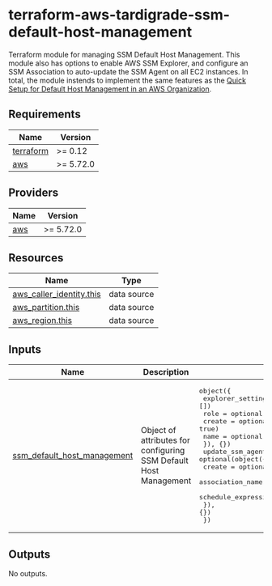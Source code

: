 # terraform-aws-tardigrade-ssm-default-host-management

Terraform module for managing SSM Default Host Management. This module also has
options to enable AWS SSM Explorer, and configure an SSM Association to auto-update
the SSM Agent on all EC2 instances. In total, the module instends to implement
the same features as the [Quick Setup for Default Host Management in an AWS Organization](https://docs.aws.amazon.com/systems-manager/latest/userguide/quick-setup-default-host-management-configuration.html).

<!-- BEGIN TFDOCS -->
## Requirements

| Name | Version |
|------|---------|
| <a name="requirement_terraform"></a> [terraform](#requirement\_terraform) | >= 0.12 |
| <a name="requirement_aws"></a> [aws](#requirement\_aws) | >= 5.72.0 |

## Providers

| Name | Version |
|------|---------|
| <a name="provider_aws"></a> [aws](#provider\_aws) | >= 5.72.0 |

## Resources

| Name | Type |
|------|------|
| [aws_caller_identity.this](https://registry.terraform.io/providers/hashicorp/aws/latest/docs/data-sources/caller_identity) | data source |
| [aws_partition.this](https://registry.terraform.io/providers/hashicorp/aws/latest/docs/data-sources/partition) | data source |
| [aws_region.this](https://registry.terraform.io/providers/hashicorp/aws/latest/docs/data-sources/region) | data source |

## Inputs

| Name | Description | Type | Default | Required |
|------|-------------|------|---------|:--------:|
| <a name="input_ssm_default_host_management"></a> [ssm\_default\_host\_management](#input\_ssm\_default\_host\_management) | Object of attributes for configuring SSM Default Host Management | <pre>object({<br/>    explorer_settings = optional(list(string), [])<br/>    role = optional(object({<br/>      create = optional(bool, true)<br/>      name   = optional(string)<br/>    }), {})<br/>    update_ssm_agent = optional(object({<br/>      create              = optional(bool, true)<br/>      association_name    = optional(string, "UpdateSSMAgent-do-not-delete")<br/>      schedule_expression = optional(string, "rate(14 days)")<br/>    }), {})<br/>  })</pre> | `{}` | no |

## Outputs

No outputs.

<!-- END TFDOCS -->
